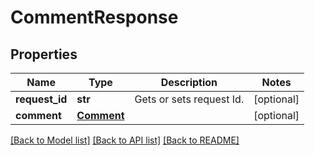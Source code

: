 # CommentResponse

## Properties
Name | Type | Description | Notes
------------ | ------------- | ------------- | -------------
**request_id** | **str** | Gets or sets request Id. | [optional] 
**comment** | [**Comment**](Comment.md) |  | [optional] 

[[Back to Model list]](../README.md#documentation-for-models) [[Back to API list]](../README.md#documentation-for-api-endpoints) [[Back to README]](../README.md)

